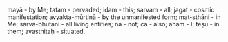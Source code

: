 mayā - by Me; tatam - pervaded; idam - this; sarvam - all; jagat - cosmic manifestation; avyakta-mūrtinā - by the unmanifested form; mat-sthāni - in Me; sarva-bhūtāni - all living entities; na - not; ca - also; aham - I; teṣu - in them; avasthitaḥ - situated.